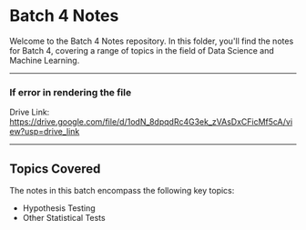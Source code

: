 # Batch 4 Notes

Welcome to the Batch 4 Notes repository. In this folder, you'll find the notes for Batch 4, covering a range of topics in the field of Data Science and Machine Learning.
<hr>

### If error in rendering the file
Drive Link: https://drive.google.com/file/d/1odN_8dpqdRc4G3ek_zVAsDxCFicMf5cA/view?usp=drive_link
<hr>

## Topics Covered

The notes in this batch encompass the following key topics:

 - Hypothesis Testing
 - Other Statistical Tests
